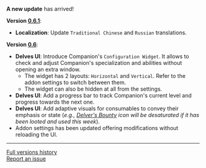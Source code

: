 **A new update** has arrived!

**Version <u>0.6.1</u>**:
- **Localization**: Update `Traditional Chinese` and `Russian` translations.

**Version <u>0.6</u>**:
- **Delves UI**: Introduce Companion's `Configuration Widget`. It allows to check and adjust Companion's specialization and abilities without opening an extra window.
    - The widget has 2 layouts: `Horizontal` and `Vertical`. Refer to the addon settings to switch between them.
    - The widget can also be hidden at all from the settings.
- **Delves UI**: Add a progress bar to track Companion's current level and progress towards the next one.
- **Delves UI**: Add adaptive visuals for consumables to convey their emphasis or state (_e.g., [Delver's Bounty](https://www.wowhead.com/item=233071/delvers-bounty) icon will be desaturated if it has been looted and used this week_).
- Addon settings has been updated offering modifications without reloading the UI.

***

[Full versions history](https://github.com/FunDeliveryGames/wow-delve-companion/blob/main/CHANGELOG.md)<br>
[Report an issue](https://github.com/FunDeliveryGames/wow-delve-companion/issues)